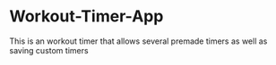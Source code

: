 # Workout-Timer-App
This is an workout timer that allows several premade timers as well as saving custom timers
